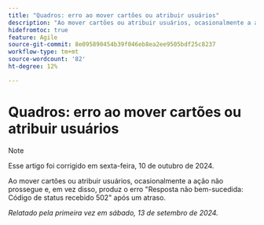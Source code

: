 ```yaml
---
title: "Quadros: erro ao mover cartões ou atribuir usuários"
description: "Ao mover cartões ou atribuir usuários, ocasionalmente a ação não prossegue e, em vez disso, produz a resposta de erro Falha: Código de status recebido 502 após um atraso."
hidefromtoc: true
feature: Agile
source-git-commit: 8e095890454b39f046eb8ea2ee9505bdf25c8237
workflow-type: tm+mt
source-wordcount: '82'
ht-degree: 12%

---
```



# Quadros: erro ao mover cartões ou atribuir usuários

>[!NOTE]
>
>Esse artigo foi corrigido em sexta-feira, 10 de outubro de 2024.

Ao mover cartões ou atribuir usuários, ocasionalmente a ação não prossegue e, em vez disso, produz o erro &quot;Resposta não bem-sucedida: Código de status recebido 502&quot; após um atraso.

_Relatado pela primeira vez em sábado, 13 de setembro de 2024._
